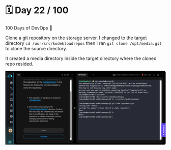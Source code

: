 # 🗓️ Day 22 / 100

100 Days of DevOps 🚀  

Clone a git repository on the storage server. I changed to the target directory  `cd /usr/src/kodekloudrepos` then I ran `git clone /opt/media.git` to clone the source directory.

It created a media directory inside the target directory where the cloned repo resided.

![alt text](<images/day-22.png>)